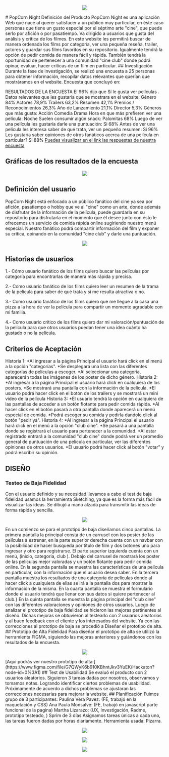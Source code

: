 <p align="center">
<img src="img/logo film.png">
</p>
# PopCorn Night
Definición del Producto
PopCorn Night es una aplicación Web que nace al querer satisfacer a un público muy particular, en éste caso personas que tiene un gusto especial por el séptimo arte "cine", que puede serlo por afición o por pasatiempo. Va dirigido a usuarios que gusta del análisis y crítica de los filmes. En este website les permitirá buscar de manera ordenada los films por categoría, ver una pequeña reseña, trailer, actores y guardar sus films favoritos en su repositorio. Igualmente tendrá la opción de pedir comida de manera fácil y rápida. También tendrá la oportunidad de pertenecer a una comunidad "cine club" donde podrá opinar, evaluar, hacer críticas de un film en particular.
 ## Investigación
 Durante la fase de investigación, se realizó una encuesta a 25 personas para obtener información, recopilar datos relevantes que querían que mostráramos en el website. Encuesta que concluyó en:

RESULTADOS DE LA ENCUESTA
El 96% dijo que Sí le gusta ver películas .
Datos relevantes que les gustaría que se mostrara en el website:
Género 84%
Actores 78,9%
Trailers 63,2%
Resumen 42,1%
Premios / Reconocimientos 26,3%
Año de Lanzamiento 21,1%
Director 5,3%
Géneros que más gusta:
Acción
Comedia
Drama
Hora en que más prefieren ver una película: Noche
Suelen consumir algún snack: Palomitas 68%
Luego de ver una película les gustaría darle una puntuación: Si 68%
Antes de ver una película les interesa saber de qué trata, ver un pequeño resumen: Si 96%
Les gustaría saber opiniones de otros fanáticos acerca de una película en particular? Si 88%
[Puedes visualizar en el link las respuestas de nuestra encuesta](https://docs.google.com/spreadsheets/d/1XfTZUzbPZvUQH62HOShgO938TXVzetrRw_Q2Jj0li6o/edit#gid=1925664627)
## Gráficas de los resultados de la encuesta
<p align="center">
<img src="img/Graficos Encuesta Peliculas.jpg">
</p>

 ## Definición del usuario
PopCorn Night está enfocado a un público  fanático del cine ya sea por afición, pasatiempo o hobby que ve al "cine" como un arte, donde además de disfrutar de la información de la  película, puede guardarla en su repositorio para disfrutarla en el momento que él desee junto con ésto le ofrecemos un servicio de comida rápida online sugiriendo nuestro menú especial.
Nuestro fanático podrá compartir información del film y exponer su crítica, opinando en la comunidad  "cine club" y darle una puntuación. 
<p align="center">
<img src="img/FichaUsuario.png">
</p>

 ## Historias de usuarios
1.- Cómo usuario fanático de los films quiero buscar las películas por categoría para encontrarlas de manera más rápida y precisa.
 
2.- Como usuario fanático de los films quiero leer un resumen de la trama de la película para saber de qué trata y si me resulta atractiva o no. 
 
3.- Como usuario fanático de los films quiero que me llegue a la casa una pizza a la hora de ver la película para compartir un momento agradable con mi familia.
 
4.- Como usuario crítico de los films quiero dar mi valoración/puntuación de la película para que otros usuarios puedan tener una idea cuánto ha gustado o no la película.

## Criterios de Aceptación
Historia 1: 
*Al ingresar a la página Principal el usuario hará click en el menú a la opción "categorías".
*Se desplegará una lista con las diferentes categorías de películas a escoger.
*Al seleccionar una categoría, aparecerán todas las imágenes de los poster de dicho género.
Historia 2: 
*Al ingresar a la página Principal el usuario hará click en cualquiera de los posters.
*Se mostrará una pantalla con la información de la película.
*El usuario podrá hacer click en el botón de los trailers y se mostrará un mini video de la película
Historia 3: 
*El usuario tendrá la opción en cualquiera de las pantallas de acceder a un botón flotante para pedir comida rápida.
*Al hacer click en el botón pasará a otra pantalla donde aparecerá un menú especial de comida.
*Podrá escoger su comida y pedirla dandole click al botón "pedir ya".
Historia 4: 
*Al ingresar a la página Principal el usuario hará click en el menú a la opción "club cine".
*Se pasará a una pantalla donde se registrará el usuario para pertenecer a la comunidad.
*Al estar registrado entrará a la comunidad "club cine" donde podrá ver un promedio general de puntuación de una película en particular, ver las diferentes opiniones de otros usuarios.
*El usuario podrá hacer click al botón "votar" y podrá escribir su opinión.

## DISEÑO
### Testeo de Baja Fidelidad
Con el usuario definido y su necesidad llevamos a cabo el test de baja fidelidad usamos la herramienta Sketching, ya que es la forma más fácil de visualizar las ideas. Se dibujó a mano alzada para transmitir las ideas de forma rápida y sencilla.
<p align="center">
<img src="img/diseñoBaja.png">
</p>
En un comienzo se para el prototipo de baja diseñamos cinco pantallas.
La primera pantalla la principal consta de un carrusel con los poster de las películas a estrenar, en la parte superior derecha cuenta con un navbar con la posibilidad de hacer busqueda por titulo de film y dos botones uno para ingresar y otro para registrarse. El parte superior izquierda cuenta con un menú, (inicio, categoria, club ). Debajo del carrusel de mostrará los poster de las películas mejor valoradas y un botón flotante para pedir comida online.
En la segunda pantalla se muestra las características de una película en particular, con la información que el usuario desea saber.
En la tercera pantalla muestra los resultados de una categoría de películas  donde al hacer click a cualquiera de ellas se irá a la pantalla dos para mostrar la información de la misma.
En la cuarta pantalla se muestra el formulario donde el usuario tendrá que llenar con sus datos si quiere pertenecer al club.}
En la quinta pantalla se muestra la página principal del "club cine" con las diferentes valoraciones y opiniones de otros usuarios.
Luego de analizar el prototipo de baja fidelidad se hicieron las mejoras pertinentes al diseño. Dichas mejoras se obtuvieron al testearlo con 2 usuarios aleatorios y al  buen feedback con el cliente y los interesados del website.
Ya con las correcciones al prototipo de baja se procedió a Diseñar el prototipo de alta. 
## Prototipo de Alta Fidelidad
Para diseñar el prototipo de alta se utilizó la herramienta FIGMA, siguiendo las mejoras anteriores y guiándonos con los resultados de la encuesta.
<p align="center">
<img src="img/diseñoAlta.png">
</p>
[Aquí podrás ver nuestro prototipo de alta:](https://www.figma.com/file/G7QWyK6b910KBhntJkv3YuEK/Hackaton?node-id=0%3A1)
## Test de Usabilidad
Se evaluó el producto con 2 usuarios aleatorios.
Siguieron 3 tareas dadas por nosotros, observamos y tomamos notas. Logrando identificar ciertos problemas de usabilidad.
Próximamente de acuerdo a dichos problemas se ajustaran las correcciones necesarias para mejorar la website.
## Planificación
Fuimos grupo de 3 participantes:
Paulina Vera Pavez: (FE, trabajó en la maquetación y CSS)
Ana Paula Monsalve: (FE, trabajó en javascript parte funcional de la pagina)
Martha Lizarazo: (UX, Investigación, Radme, prototipo testeado, )
Sprim de 3 días
Asignamos tareas únicas a cada uno, las tareas fueron dadas por horas diariamente.
Herramienta usada:  Pizarra.
<p align="center">
<img src="img/plan1.png">
</p>
<p align="center">
<img src="img/plan2.png">
</p>
<p align="center">
<img src="img/plan3.png">
</p>